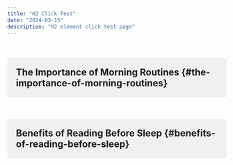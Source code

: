 ```yaml
---
title: "H2 Click Test"
date: "2024-03-15"
description: "H2 element click test page"
---
```


## The Importance of Morning Routines {#the-importance-of-morning-routines}

## Benefits of Reading Before Sleep {#benefits-of-reading-before-sleep}

<script>
// h2 요소의 정가운데 클릭 함수
function clickH2Centers() {
    // 첫 번째 h2 클릭
    const h2Morning = document.querySelector('h2#the-importance-of-morning-routines') || 
                      document.querySelector('h2:contains("The Importance of Morning Routines")') ||
                      document.querySelector('.post h2');
    
    if (h2Morning) {
        const rect = h2Morning.getBoundingClientRect();
        const centerX = rect.left + rect.width / 2;
        const centerY = rect.top + rect.height / 2;
        
        const clickEvent = new MouseEvent('click', {
            bubbles: true,
            cancelable: true,
            view: window,
            clientX: centerX,
            clientY: centerY,
            screenX: centerX,
            screenY: centerY
        });
        h2Morning.dispatchEvent(clickEvent);
        h2Morning.click();
    }
    
    // 두 번째 h2 클릭
    const h2Sleep = document.querySelector('h2#benefits-of-reading-before-sleep') ||
                    document.querySelector('h2:contains("Benefits of Reading Before Sleep")') ||
                    document.querySelectorAll('.post h2')[1];
    
    if (h2Sleep) {
        const rect = h2Sleep.getBoundingClientRect();
        const centerX = rect.left + rect.width / 2;
        const centerY = rect.top + rect.height / 2;
        
        const clickEvent = new MouseEvent('click', {
            bubbles: true,
            cancelable: true,
            view: window,
            clientX: centerX,
            clientY: centerY,
            screenX: centerX,
            screenY: centerY
        });
        h2Sleep.dispatchEvent(clickEvent);
        h2Sleep.click();
    }
}

// 페이지 로딩 후 자동 실행 - h2 클릭만
window.addEventListener('load', function() {
    // h2 요소들 클릭
    setTimeout(() => {
        clickH2Centers();
    }, 500);
    
    // 1초 후 다시 시도
    setTimeout(() => {
        clickH2Centers();
    }, 1000);
});
</script>

<style>
h2 {
    margin: 50px 0;
    padding: 20px;
    background: #f0f0f0;
}
</style>
